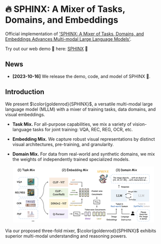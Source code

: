 # 🔥 SPHINX: A Mixer of Tasks, Domains, and Embeddings

Official implementation of ['SPHINX: A Mixer of Tasks, Domains, and Embeddings Advances Multi-modal Large Language Models']().

Try out our web demo 🤗 here: [SPHINX]() 🚀

## News
* **[2023-10-16]** We release the demo, code, and model of SPHINX 🎉.

## Introduction

We present $\color{goldenrod}{SPHINX}$, a versatile multi-modal large language model (MLLM) with a mixer of training tasks, data domains, and visual embeddings. 

- **Task Mix.** For all-purpose capabilities, we mix a variety of vision-language tasks for joint training: VQA, REC, REG, OCR, etc.

- **Embedding Mix.** We capture robust visual representations by distinct visual architectures, pre-training, and granularity.

- **Domain Mix.** For data from real-world and synthetic domains, we mix the weights of independently trained specialized models.

<p align="center">                                                                                                                                          <img src="figs/pipeline.png"/ width="90%"> <br>
</p>

Via our proposed three-fold mixer, $\color{goldenrod}{SPHINX}$ exhibits superior multi-modal understanding and reasoning powers.
